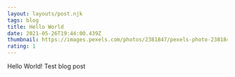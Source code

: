```yaml
---
layout: layouts/post.njk
tags: blog
title: Hello World
date: 2021-05-26T19:44:00.439Z
thumbnail: https://images.pexels.com/photos/2381847/pexels-photo-2381847.jpeg?auto=compress&cs=tinysrgb&dpr=2&w=500
rating: 1
---
```

Hello World! Test blog post